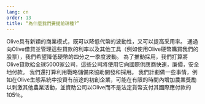```yaml
---
lang: cn
order: 13
title: “為什麼我們要提前耕種?”
---
```


Olive具有新穎的商業模式，既可以降低代幣的波動性，又可以提高采用率。 通過向Olive借貸並管理這些貸款的利率以及其他工具（例如使用Olive硬幣購買我們的股票），我們希望降低硬幣的四分之一季度波動。 為了推動採用，我們打算將Olive貸款給全球5000家公司，這些公司將使用它向國際供應商快速，廉價，安全地付款。 我們還打算利用戰略儲備來協助開發和採用。 我們計劃做一些事情，例如在Olive生態系統中投資有前途的初創企業，可能在有限的時間內增加農業獎勵以刺激其他農業活動，並資助公司以Olive而不是法定貨幣支付其國際應付款的105％。
